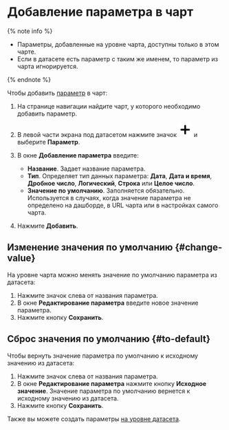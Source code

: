 # Добавление параметра в чарт

{% note info %}

* Параметры, добавленные на уровне чарта, доступны только в этом чарте.
* Если в датасете есть параметр с таким же именем, то параметр из чарта игнорируется.

{% endnote %}

Чтобы добавить [параметр](../../concepts/parameters.md) в чарт:

1. На странице навигации найдите чарт, у которого необходимо добавить параметр.
1. В левой части экрана под датасетом нажмите значок ![image](../../_assets/plus-sign.svg) и выберите **Параметр**.
1. В окне **Добавление параметра** введите:
   
   * **Название**. Задает название параметра.
   * **Тип**. Определяет тип данных параметра: **Дата**, **Дата и время**, **Дробное число**, **Логический**, **Строка** или **Целое число**.
   * **Значение по умолчанию**. Заполняется обязательно. Используется в случаях, когда значение параметра не определено на дашборде, в URL чарта или в настройках самого чарта.

1. Нажмите **Добавить**.

## Изменение значения по умолчанию {#change-value}

На уровне чарта можно менять значение по умолчанию параметра из датасета:

1. Нажмите значок слева от названия параметра.
1. В окне **Редактирование параметра** введите новое значение параметра.
1. Нажмите кнопку **Сохранить**.

## Сброс значения по умолчанию {#to-default}

Чтобы вернуть значение параметра по умолчанию к исходному значению из датасета:

1. Нажмите значок слева от названия параметра.
1. В окне **Редактирование параметра** нажмите кнопку **Исходное значение**. Значение параметра по умолчанию вернется к исходному значению из датасета.
1. Нажмите кнопку **Сохранить**.

Также вы можете создать параметры [на уровне датасета](../dataset/add-parameter-dataset.md).
